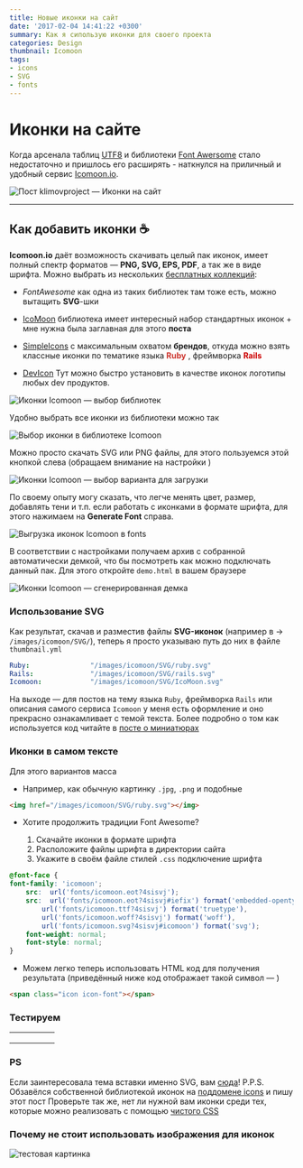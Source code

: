 ```yaml
---
title: Новые иконки на сайт
date: '2017-02-04 14:41:22 +0300'
summary: Как я сипользую иконки для своего проекта
categories: Design
thumbnail: Icomoon
tags:
- icons
- SVG
- fonts
---
```

# Иконки на сайте

Когда арсенала таблиц [UTF8][15] и библиотеки [Font Awersome][1] стало недостаточно и пришлось его расширять - наткнулся на приличный и удобный сервис [Icomoon.io][2]. 

![Пост klimovproject — Иконки на сайт ][6]

----------

## Как добавить иконки ☕

 **Icomoon.io** даёт возможность скачивать целый пак иконок, имеет полный спектр форматов — **PNG, SVG, EPS, PDF**, а так же в виде шрифта. Можно выбрать из нескольких [бесплатных коллекций][5]:

- <i class="fab fa-font-awesome"></i> *FontAwesome* как одна из таких библиотек там тоже есть, можно вытащить **SVG**-шки

- <i class="icon icon-IcoMoon"></i> [IcoMoon][4] библиотека имеет интересный набор стандартных иконок + мне нужна была заглавная для этого <span class="icon icon-point-up"></span> **поста**

- <i class="icon icon-simpleicons"></i> [SimpleIcons][3] с максимальным охватом **брендов**, откуда можно взять классные иконки по тематике языка <span class="icon icon-ruby"></span> <span style="color: #cc342d">**Ruby**</span> , фреймворка <span class="icon icon-rails"></span> <span style="color: #c00">**Rails**</span>

- <i class="devicon-devicon-plain-wordmark"></i> [DevIcon][19] Тут можно быстро установить в качестве иконок логотипы любых dev продуктов.

![Иконки Icomoon — выбор библиотек][8]

Удобно выбрать все иконки из библиотеки можно так

![Выбор иконки в библиотеке Icomoon][10]

Можно просто скачать SVG или PNG файлы, для этого пользуемся этой кнопкой слева (обращаем внимание на настройки <i class="fas fa-cog"></i>)

![Иконки Icomoon — выбор варианта для загрузки][11]

По своему опыту могу сказать, что легче менять цвет, размер, добавлять тени и т.п. если работать с иконками в формате шрифта, для этого нажимаем на <span class="icon icon-font"></span>**Generate Font** справа.

![Выгрузка иконок Icomoon в fonts][9]

В соответствии с настройками получаем архив с собранной автоматически демкой, что бы посмотреть как можно подключать данный пак. Для этого откройте `demo.html` в вашем браузере

![Иконки Icomoon — сгенерированная демка][12]

### Использование SVG <span class="icon icon-svg"></span>

Как результат, скачав и разместив файлы **SVG-иконок** (например в →  `/images/icomoon/SVG/`), теперь я просто указываю путь до них в файле `thumbnail.yml`

```yml
Ruby:               "/images/icomoon/SVG/ruby.svg"
Rails:              "/images/icomoon/SVG/rails.svg"
Icomoon:            "/images/icomoon/SVG/IcoMoon.svg"
```

На выходе — для постов на тему языка `Ruby`, фреймворка `Rails` или описания самого сервиса `Icomoon` у меня есть оформление и оно прекрасно ознакамливает с темой текста.
Более подробно о том как используется код читайте в <span class="icon icomoon-images"></span> [посте о миниатюрах][16]

### Иконки в самом тексте

Для этого вариантов масса

- Например, как обычную картинку `.jpg`, `.png` и подобные

```html
<img href="/images/icomoon/SVG/ruby.svg"></img>
```

- Хотите продолжить традиции Font Awesome?

    1. Скачайте иконки в формате шрифта
    2. Расположите файлы шрифта в директории сайта
    3. Укажите в своём файле стилей `.css` подключение шрифта

```css
@font-face {
font-family: 'icomoon';
    src:  url('fonts/icomoon.eot?4sisvj');
    src:  url('fonts/icomoon.eot?4sisvj#iefix') format('embedded-opentype'),
        url('fonts/icomoon.ttf?4sisvj') format('truetype'),
        url('fonts/icomoon.woff?4sisvj') format('woff'),
        url('fonts/icomoon.svg?4sisvj#icomoon') format('svg');
    font-weight: normal;
    font-style: normal;
}
```

- Можем легко теперь использовать HTML код для получения результата (приведённый ниже код отображает такой символ — <span class="icon icon-font"></span>)

```html
<span class="icon icon-font"></span>
```

### Тестируем

<table>
    <tr>
        <td><span class="icon icon-git2 i35"></span></td>
        <td><span class="icon icon-adobeillustrator i35"></span></td>
        <td><span class="icon icon-dribbble2 i35"></span></td>
        <td><span class="icon icon-dropbox2 i35"></span></td>
        <td><span class="icon icon-docker i35"></span></td>
    </tr>
    <tr>
        <td><span class="icon icon-html5 i35"></span></td>
        <td><span class="icon icon-jekyll i35"></span></td>
        <td><span class="icon icon-jquery i35"></span></td>
        <td><span class="icon icon-mozillafirefox i35"></span></td>
        <td><span class="icon icon-yandex i35"></span></td>
    </tr>
    <tr>
        <td><span class="icon icon-ubuntu i35"></span></td>
        <td><span class="icon icon-unsplash i35"></span></td>
        <td><span class="icon icon-vimeo3 i35"></span></td>
        <td><span class="icon icon-joomla2 i35"></span></td>
        <td><span class="icon icon-dropbox2 i35"></span></td>
    </tr>
</table>

### PS

Если заинтересовала тема вставки именно SVG, вам [сюда][17]!
P.P.S.
Обзавёлся собственной библиотекой иконок на [поддомене icons][7] и пишу этот пост
Проверьте так же, нет ли нужной вам иконки среди тех, которые можно реализовать с помощью [чистого CSS][20]

### Почему не стоит использовать изображения для иконок

![тестовая картинка][18]

[1]: https://fontawesome.com/icons?d=gallery&m=free
[2]: https://icomoon.io/
[3]: https://simpleicons.org/
[4]: https://icomoon.io/#preview-free
[5]: https://icomoon.io/app/#/select/library
[6]: http://images.klimovproject.ru/post-hero/icons-on-site.jpg
[7]: http://icons.klimovproject.ru/icomoon_icons/
[8]: https://image.prntscr.com/image/e4C1nGfVTDWt9KqP7A3h9g.png
[9]: https://image.prntscr.com/image/P4ndd8f8Q_WKFcVBE1Bc-g.png
[10]: https://image.prntscr.com/image/Bknnkqz_TruVBSBycA6bTg.png
[11]: https://image.prntscr.com/image/VIMoNb7LScG63JuttBhF1Q.png
[12]: https://image.prntscr.com/image/AVtDpnkURFq_5AtuxQUdqg.png
[15]: https://www.utf8icons.com/
[16]: /jekyll/2017/02/04/using-thumbnails/
[17]: /design/2017/02/06/SVG-usage/
[18]: http://images.klimovproject.ru/post-hero/brands.png
[19]: http://konpa.github.io/devicon/
[20]: https://cssicon.space